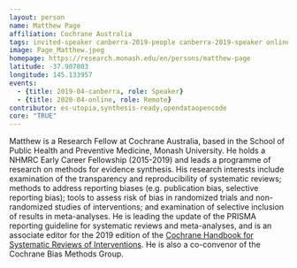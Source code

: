 ```yaml
---
layout: person
name: Matthew Page
affiliation: Cochrane Australia
tags: invited-speaker canberra-2019-people canberra-2019-speaker online-2020-people online-2020-remote
image: Page_Matthew.jpeg
homepage: https://research.monash.edu/en/persons/matthew-page
latitude: -37.907803
longitude: 145.133957
events:
  - {title: 2019-04-canberra, role: Speaker}
  - {title: 2020-04-online, role: Remote}
contributor: es-utopia,synthesis-ready,opendataopencode
core: "TRUE"
---
```

Matthew is a Research Fellow at Cochrane Australia, based in the School of Public Health and Preventive Medicine, Monash University. He holds a NHMRC Early Career Fellowship (2015-2019) and leads a programme of research on methods for evidence synthesis. His research interests include examination of the transparency and reproducibility of systematic reviews; methods to address reporting biases (e.g. publication bias, selective reporting bias); tools to assess risk of bias in randomized trials and non-randomized studies of interventions; and examination of selective inclusion of results in meta-analyses. He is leading the update of the PRISMA reporting guideline for systematic reviews and meta-analyses, and is an associate editor for the 2019 edition of the <a href="https://training.cochrane.org/handbook">Cochrane Handbook for Systematic Reviews of Interventions</a>. He is also a co-convenor of the Cochrane Bias Methods Group.
